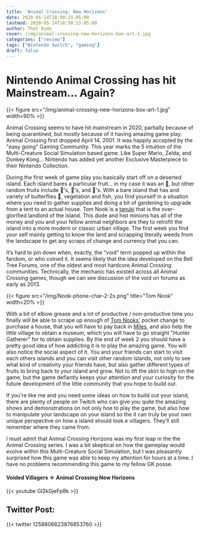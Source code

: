 ```yaml
---
title: 'Animal Crossing: New Horizons'
date: 2020-05-14T18:50:23-05:00
lastmod: 2020-05-14T18:50:23-05:00
author: That Dude
cover: /img/animal-crossing-new-horizons-box-art-1.jpg
categories: ["review"]
tags: ["Nintendo Switch", "gaming"]
draft: false
---
```


# Nintendo Animal Crossing has hit Mainstream... Again?

<!--more-->

{{< figure src="/img/animal-crossing-new-horizons-box-art-1.jpg" width=90% >}}

Animal Crossing seems to have hit mainstream in 2020, partially because of being quarantined, but mostly because of it having amazing game play. Animal Crossing first dropped April 14, 2001. It was happily accepted by the "easy going" Gaming Community. This year marks the 5 intuition of the Multi-Creature Social Simulation based game. Like Super Mario, Zelda, and  Donkey Kong... Nintendo has added yet another Exclusive Masterpiece to their Nintendo  Collection.




During the first week of game play you  basically start off on a deserted island. Each island bares a particular fruit... in my case it was an 🍊, but other random fruits include 🍎's, 🍐's, and 🍒's.  With a bare island that has and variety of butterflies 🦋, vegetation and fish, you find yourself in a situation where you need to gather supplies and doing a bit of gardening to upgrade from a tent to an actual house. Tom Nook is a [tanuki][1] that is the over-glorified landlord of the island. This dude and hist minions has all of the money and you and your fellow animal neighbors are they to retrofit the island into a   more modern or classic urban village. The first week you find your self mainly getting to know the land and scrapping literally weeds from the landscape to get any scraps of change and currency that you can.


It’s hard to pin down when, exactly, the “void” term popped up within the fandom, or who coined it. It seems likely that the idea developed on the Bell Tree Forums, one of the oldest and most hardcore Animal Crossing communities. Technically, the mechanic has existed across all Animal Crossing games, though we can see discussion of the void on forums as early as 2013.



{{< figure src="/img/Nook-phone-char-2-2x.png" title="Tom Nook" width=20% >}}




With a bit of elbow grease and a lot of productive / non-productive time you finally will be able to scrape up enough of [Tom Nooks'][3] pocket change to purchase a house, that you will have to pay back in [Miles][2],  and also help the little village to obtain a museum, which you will have to go straight "Hunter Gatherer" for to obtain supplies. By the end of week 2 you should have a pretty good idea of how addicting it is to play the amazing game. You will also notice the social aspect of it. You and your friends can start to visit each others islands and you can visit other random islands, not only to see what kind of creativity your friends have, but also gather different types of fruits to bring back to your island and grow. Not to lift the skirt to high on the game, but the game defiantly keeps your attention and your curiosity for the future development of the little community that you hope to build out.



If you're like me and you need some ideas on how to build out your island, there are plenty of people on Twitch who can give you quite the amazing shows and demonstrations on not only hoe to play the game, but also how to manipulate your landscape on your island so the it can truly be your own unique perspective on how a island should look.e villagers. They’ll still remember where they came from.


I must admit that Animal Crossing Horizons was my first leap in the the Animal Crossing series. I was a bit skeptical on how the gameplay would evolve within this Multi-Creature Social Simulation, but I was pleasantly surprised how this game was able to keep my attention for hours at a time. I have no problems recommending this game to my fellow GK  posse.   



#### Voided Villagers ☆ Animal Crossing New Horizons
{{< youtube Gl2kGjeFp8k >}}

## Twitter Post:
{{< twitter 1258806623876853760 >}}

[1]: https://en.wikipedia.org/wiki/Japanese_raccoon_dog
[2]: https://www.ign.com/wikis/animal-crossing-new-horizons/Nook_Miles_-_How_to_Get_Miles,_List_of_Challenges_and_Rewards
[3]: https://animalcrossing.fandom.com/wiki/Tom_Nook
